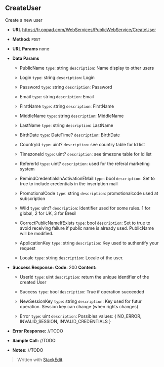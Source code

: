 **CreateUser**
----
  Create a new user

* **URL**
  https://fr.oopad.com/WebServices/PublicWebService/CreateUser

* **Method:**
   `POST` 
   
*  **URL Params**
	none

* **Data Params**
	- PublicName
		`type`: string
		`description`: Name display to other users

	- Login
		`type`: string
		`description`: Login
		
	- Password
		`type`: string
		`description`: Password
		
	- Email
		`type`: string
		`description`: Email
		
	- FirstName
		`type`: string
		`description`: FirstName 
		
	- MiddleName
		`type`: string
		`description`: MiddleName 
		
	- LastName
		`type`: string
		`description`: LastName

	- BirthDate
		`type`: DateTime?
		`description`: BirthDate

	- CountryId
		`type`: uint?
		`description`: see country table for Id list
		
	- TimezoneId
		`type`: uint?
		`description`: see timezone table for Id list

	- RefererId
		`type`: uint?
		`description`: used for the referal marketing system

	- RemindCredentialsInActivationEMail
		`type`: bool
		`description`: Set to true to include credentials in the inscription mail
	
	- PromotionalCode
		`type`: string
		`description`:  promotionalcode used at subscription

	- WlId
		`type`: uint?
		`description`: Identifier used for some rules. 1 for global, 2 for UK, 3 for Bresil

	- CorrectPublicNameIfExists
		`type`: bool
		`description`: Set to true to avoid receiving failure if public name is already used. PublicName will be modified.

	- ApplicationKey
		`type`: string
		`description`:  Key used to authentify your request

	- Locale
		`type`: string
		`description`: Locale of the user.

* **Success Response:**
    **Code:** 200 
    **Content:** 

	- UserId
		`type`: uint
		`description`: return the unique identifier of the created User

	- Success
		`type`: bool
		`description`: True if operation succeeded 
	
	- NewSessionKey
		`type`: string
		`description`: Key used for futur operation. Session key can change (when rights changes)

	- Error
		`type`: uint
		`description`: Possibles values: { NO_ERROR, INVALID_SESSION, INVALID_CREDENTIALS }
	 
* **Error Response:**
	//TODO

* **Sample Call:**
	//TODO

* **Notes:**
	//TODO

> Written with [StackEdit](https://stackedit.io/).